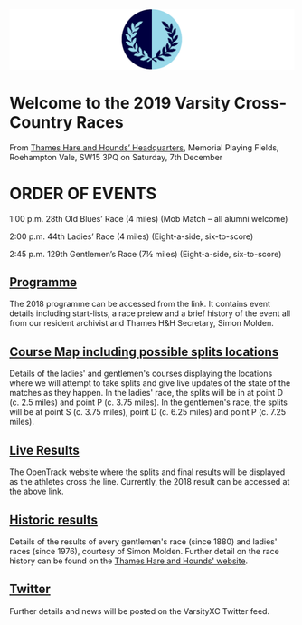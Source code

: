 ![VM Logo](VMLogo-Banner-20Nov18.png)

# Welcome to the 2019 Varsity Cross-Country Races

From [Thames Hare and Hounds’ Headquarters](https://www.google.co.uk/maps/place/Richard+Evans+Memorial+Playing+Fields,+Roehampton+Vale,+Wimbledon,+London+SW15+3PQ/@51.436469,-0.2617758,2165m/data=!3m1!1e3!4m5!3m4!1s0x48760ec95afaa43f:0xfc203bb538bd992a!8m2!3d51.436469!4d-0.2530211),
Memorial Playing Fields, Roehampton Vale, SW15 3PQ on Saturday, 7th December

# ORDER OF EVENTS

1:00 p.m. 28th Old Blues’ Race (4 miles)
(Mob Match – all alumni welcome)

2:00 p.m. 44th Ladies’ Race (4 miles)
(Eight-a-side, six-to-score)

2:45 p.m. 129th Gentlemen’s Race (7½ miles)
(Eight-a-side, six-to-score)

## [Programme](/2018-VMProgramme-01Dec18.pdf)

The 2018 programme can be accessed from the link. It contains event details including start-lists, a race preiew and a brief history of the event all from our resident archivist and Thames H&H Secretary, Simon Molden.

## [Course Map including possible splits locations](/VMCourse-SplitsLocations-20Nov18.png)

Details of the ladies' and gentlemen's courses displaying the locations where we will attempt to take splits and give live updates of the state of the matches as they happen. In the ladies' race, the splits will be in at point D (c. 2.5 miles) and point P (c. 3.75 miles). In the gentlemen's race, the splits will be at point S (c. 3.75 miles), point D (c. 6.25 miles) and point P (c. 7.25 miles).

## [Live Results](https://data.opentrack.run/x/2018/GBR/varsityxc/)

The OpenTrack website where the splits and final results will be displayed as the athletes cross the line. Currently, the 2018 result can be accessed at the above link.

## [Historic results](/VarsityXC-HistoricResults.pdf)

Details of the results of every gentlemen's race (since 1880) and ladies' races (since 1976), courtesy of Simon Molden. Further detail on the race history can be found on the [Thames Hare and Hounds' website](http://www.thameshareandhounds.org.uk/varsity-match/).

## [Twitter](https://twitter.com/oxfcamxc?lang=en)

Further details and news will be posted on the VarsityXC Twitter feed.
